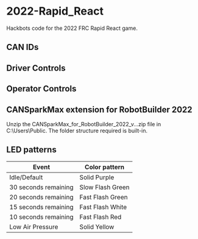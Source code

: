 # 2022-Rapid_React
Hackbots code for the 2022 FRC Rapid React game.

## CAN IDs



## Driver Controls



## Operator Controls


## CANSparkMax extension for RobotBuilder 2022
Unzip the CANSparkMax_for_RobotBuilder_2022_v...zip file in C:\Users\Public.  The folder structure required is built-in.

## LED patterns
|Event|Color pattern|
|----|----|
|Idle/Default|Solid Purple|
|30 seconds remaining | Slow Flash Green |
|20 seconds remaining | Fast Flash Green |
|15 seconds remaining | Fast Flash White |
|10 seconds remaining | Fast Flash Red |
|Low Air Pressure | Solid Yellow |